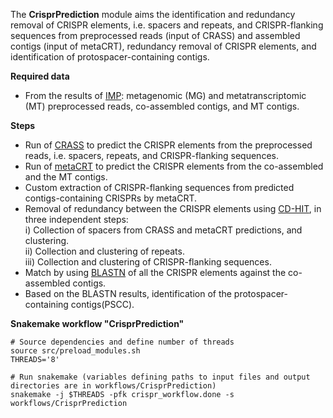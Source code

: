 The **CrisprPrediction** module aims the identification and redundancy removal of CRISPR elements, i.e. spacers and repeats, and CRISPR-flanking sequences from preprocessed reads (input of CRASS) and assembled contigs (input of metaCRT), redundancy removal of CRISPR elements, and identification of protospacer-containing contigs.

**Required data**
 - From the results of [IMP](https://genomebiology.biomedcentral.com/articles/10.1186/s13059-016-1116-8): metagenomic (MG) and metatranscriptomic (MT) preprocessed reads, co-assembled contigs, and MT contigs.  

**Steps** 
 - Run of [CRASS](http://ctskennerton.github.io/crass/) to predict the CRISPR elements from the preprocessed reads, i.e. spacers, repeats, and CRISPR-flanking sequences.
 - Run of [metaCRT](http://omics.informatics.indiana.edu/CRISPR/) to predict the CRISPR elements from the co-assembled and the MT contigs.
 - Custom extraction of CRISPR-flanking sequences from predicted contigs-containing CRISPRs by metaCRT.
 - Removal of redundancy between the CRISPR elements using [CD-HIT](http://weizhongli-lab.org/cd-hit/), in three independent steps:   
    i) Collection of spacers from CRASS and metaCRT predictions, and clustering.  
    ii) Collection and clustering of repeats.  
    iii) Collection and clustering of CRISPR-flanking sequences.  
 - Match by using [BLASTN](https://blast.ncbi.nlm.nih.gov/Blast.cgi) of all the CRISPR elements against the co-assembled contigs.  
 - Based on the BLASTN results, identification of the protospacer-containing contigs(PSCC).  

**Snakemake workflow "CrisprPrediction"**
```
# Source dependencies and define number of threads
source src/preload_modules.sh
THREADS='8'

# Run snakemake (variables defining paths to input files and output directories are in workflows/CrisprPrediction)
snakemake -j $THREADS -pfk crispr_workflow.done -s workflows/CrisprPrediction
```

